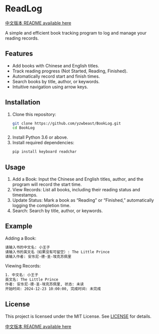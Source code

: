 # ReadLog  

[中文版本 README available here](README.zh.md)

A simple and efficient book tracking program to log and manage your reading records.  

## Features  
- Add books with Chinese and English titles.  
- Track reading progress (Not Started, Reading, Finished).  
- Automatically record start and finish times.  
- Search books by title, author, or keywords.  
- Intuitive navigation using arrow keys.  

## Installation  
1. Clone this repository:  
    ```bash
    git clone https://github.com/yzwbeast/BookLog.git
    cd BookLog
    ```
2.	Install Python 3.6 or above.
3.	Install required dependencies:
    ```bash
    pip install keyboard readchar
    ```
## Usage
1.	Add a Book: Input the Chinese and English titles, author, and the program will record the start time.
2.	View Records: List all books, including their reading status and timestamps.
3.	Update Status: Mark a book as “Reading” or “Finished,” automatically logging the completion time.
4.	Search: Search by title, author, or keywords.

## Example
Adding a Book:
   ```bash
   请输入书的中文名: 小王子  
请输入书的英文名（如果没有可留空）: The Little Prince  
请输入作者: 安东尼·德·圣-埃克苏佩里  
   ```
Viewing Records:
   ```bash
   1. 中文名: 小王子  
   英文名: The Little Prince  
   作者: 安东尼·德·圣-埃克苏佩里, 状态: 未读  
   开始时间: 2024-12-23 10:00:00, 完成时间: 未完成  
   ```
## License

This project is licensed under the MIT License. See [LICENSE](LICENSE) for details.

[中文版本 README available here](README.zh.md)
